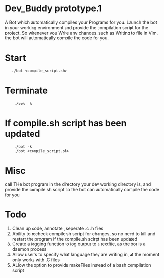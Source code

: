 # Dev_Buddy prototype.1
A Bot which automatically compiles your Programs for you. Launch the bot in your working environment and provide the compilation script for the project. So whenever you Write any changes, such as Writing to file in Vim, the bot will automatically compile the code for you.

# Start
       ./bot <compile_script.sh>
       
   
# Terminate
        ./bot -k
        
# If compile.sh script has been updated
        ./bot -k
        ./bot <compile_script.sh>
        
        
# Misc
call THe bot program in the directory your dev working directory is, and provide the compile.sh script so the bot can automatically compile the code for you
      
      
# Todo
1. Clean up code, annotate , seperate .c .h files
2. Ability to recheck compile.sh script for changes, so no need to kill and restart the program if the compile.sh scirpt has been updated
3. Create a logging function to log output to a textfile, as the bot is a daemon process
4. Allow user's to specify what language they are writing in, at the moment only works with .C files
5. ALlow the option to provide makeFiles instead of a bash compilation script
      

